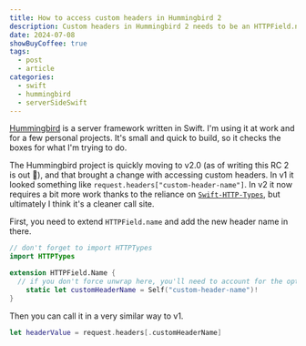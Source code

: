 ```yaml
---
title: How to access custom headers in Hummingbird 2
description: Custom headers in Hummingbird 2 needs to be an HTTPField.name type.
date: 2024-07-08
showBuyCoffee: true
tags:
  - post
  - article
categories:
  - swift
  - hummingbird
  - serverSideSwift
---
```

[Hummingbird](https://github.com/hummingbird-project/hummingbird?tab=readme-ov-file) is a server framework written in Swift. I'm using it at work and for a few personal projects. It's small and quick to build, so it checks the boxes for what I'm trying to do.

The Hummingbird project is quickly moving to v2.0 (as of writing this RC 2 is out 🎉), and that brought a change with accessing custom headers.
In v1 it looked something like `request.headers["custom-header-name"]`. In v2 it now requires a bit more work thanks to the reliance on [`Swift-HTTP-Types`](https://github.com/apple/swift-http-types), but ultimately I think it's a cleaner call site.

First, you need to extend `HTTPField.name` and add the new header name in there.

```swift
// don't forget to import HTTPTypes
import HTTPTypes

extension HTTPField.Name {
  // if you don't force unwrap here, you'll need to account for the optional in the next step
    static let customHeaderName = Self("custom-header-name")!
}
```

Then you can call it in a very similar way to v1.

```swift
let headerValue = request.headers[.customHeaderName]
```
